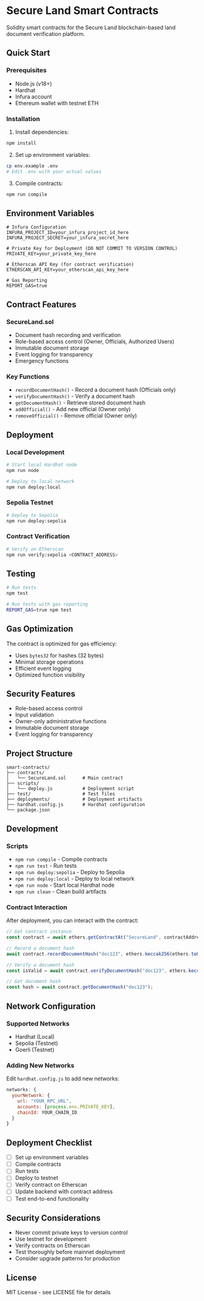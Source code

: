 # Secure Land Smart Contracts

Solidity smart contracts for the Secure Land blockchain-based land document verification platform.

## Quick Start

### Prerequisites
- Node.js (v18+)
- Hardhat
- Infura account
- Ethereum wallet with testnet ETH

### Installation

1. Install dependencies:
```bash
npm install
```

2. Set up environment variables:
```bash
cp env.example .env
# Edit .env with your actual values
```

3. Compile contracts:
```bash
npm run compile
```

## Environment Variables

```env
# Infura Configuration
INFURA_PROJECT_ID=your_infura_project_id_here
INFURA_PROJECT_SECRET=your_infura_secret_here

# Private Key for Deployment (DO NOT COMMIT TO VERSION CONTROL)
PRIVATE_KEY=your_private_key_here

# Etherscan API Key (for contract verification)
ETHERSCAN_API_KEY=your_etherscan_api_key_here

# Gas Reporting
REPORT_GAS=true
```

## Contract Features

### SecureLand.sol
- Document hash recording and verification
- Role-based access control (Owner, Officials, Authorized Users)
- Immutable document storage
- Event logging for transparency
- Emergency functions

### Key Functions
- `recordDocumentHash()` - Record a document hash (Officials only)
- `verifyDocumentHash()` - Verify a document hash
- `getDocumentHash()` - Retrieve stored document hash
- `addOfficial()` - Add new official (Owner only)
- `removeOfficial()` - Remove official (Owner only)

## Deployment

### Local Development
```bash
# Start local Hardhat node
npm run node

# Deploy to local network
npm run deploy:local
```

### Sepolia Testnet
```bash
# Deploy to Sepolia
npm run deploy:sepolia
```

### Contract Verification
```bash
# Verify on Etherscan
npm run verify:sepolia <CONTRACT_ADDRESS>
```

## Testing

```bash
# Run tests
npm test

# Run tests with gas reporting
REPORT_GAS=true npm test
```

## Gas Optimization

The contract is optimized for gas efficiency:
- Uses `bytes32` for hashes (32 bytes)
- Minimal storage operations
- Efficient event logging
- Optimized function visibility

## Security Features

- Role-based access control
- Input validation
- Owner-only administrative functions
- Immutable document storage
- Event logging for transparency

## Project Structure

```
smart-contracts/
├── contracts/
│   └── SecureLand.sol      # Main contract
├── scripts/
│   └── deploy.js           # Deployment script
├── test/                   # Test files
├── deployments/            # Deployment artifacts
├── hardhat.config.js       # Hardhat configuration
└── package.json
```

## Development

### Scripts
- `npm run compile` - Compile contracts
- `npm run test` - Run tests
- `npm run deploy:sepolia` - Deploy to Sepolia
- `npm run deploy:local` - Deploy to local network
- `npm run node` - Start local Hardhat node
- `npm run clean` - Clean build artifacts

### Contract Interaction

After deployment, you can interact with the contract:

```javascript
// Get contract instance
const contract = await ethers.getContractAt("SecureLand", contractAddress);

// Record a document hash
await contract.recordDocumentHash("doc123", ethers.keccak256(ethers.toUtf8Bytes("document content")));

// Verify a document hash
const isValid = await contract.verifyDocumentHash("doc123", ethers.keccak256(ethers.toUtf8Bytes("document content")));

// Get document hash
const hash = await contract.getDocumentHash("doc123");
```

## Network Configuration

### Supported Networks
- Hardhat (Local)
- Sepolia (Testnet)
- Goerli (Testnet)

### Adding New Networks
Edit `hardhat.config.js` to add new networks:

```javascript
networks: {
  yourNetwork: {
    url: "YOUR_RPC_URL",
    accounts: [process.env.PRIVATE_KEY],
    chainId: YOUR_CHAIN_ID
  }
}
```

## Deployment Checklist

- [ ] Set up environment variables
- [ ] Compile contracts
- [ ] Run tests
- [ ] Deploy to testnet
- [ ] Verify contract on Etherscan
- [ ] Update backend with contract address
- [ ] Test end-to-end functionality

## Security Considerations

- Never commit private keys to version control
- Use testnet for development
- Verify contracts on Etherscan
- Test thoroughly before mainnet deployment
- Consider upgrade patterns for production

## License

MIT License - see LICENSE file for details
